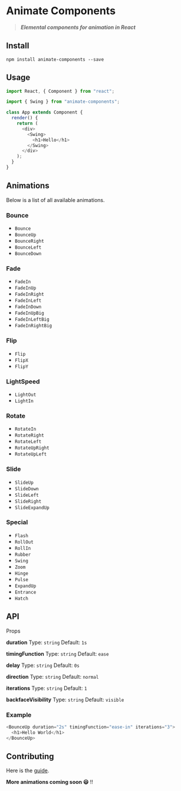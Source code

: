 # Animate Components

> ***Elemental components for animation in React***

## Install
```
npm install animate-components --save
```

## Usage
```javascript
import React, { Component } from "react";

import { Swing } from "animate-components";

class App extends Component {
  render() {
    return (
      <div>
        <Swing>
          <h1>Hello</h1>
        </Swing>
      </div>
    );
  }
}
```

## Animations
Below is a list of all available animations.

### Bounce
* `Bounce`
* `BounceUp`
* `BounceRight`
* `BounceLeft`
* `BounceDown`

### Fade
* `FadeIn`
* `FadeInUp`
* `FadeInRight`
* `FadeInLeft`
* `FadeInDown`
* `FadeInUpBig`
* `FadeInLeftBig`
* `FadeInRightBig`

### Flip
* `Flip`
* `FlipX`
* `FlipY`

### LightSpeed
* `LightOut`
* `LightIn`

### Rotate
* `RotateIn`
* `RotateRight`
* `RotateLeft`
* `RotateUpRight`
* `RotateUpLeft`

### Slide
* `SlideUp`
* `SlideDown`
* `SlideLeft`
* `SlideRight`
* `SlideExpandUp`

### Special
* `Flash`
* `RollOut`
* `RollIn`
* `Rubber`
* `Swing`
* `Zoom`
* `Hinge`
* `Pulse`
* `ExpandUp`
* `Entrance`
* `Hatch`

## API

Props

**duration**
Type: `string`
Default: `1s`

**timingFunction**
Type: `string`
Default: `ease`

**delay**
Type: `string`
Default: `0s`

**direction**
Type: `string`
Default: `normal`

**iterations**
Type: `string`
Default: `1`

**backfaceVisibility**
Type: `string`
Default: `visible`

### Example
```javascript
<BounceUp duration="2s" timingFunction="ease-in" iterations="3">
  <h1>Hello World</h1>
</BounceUp>
```

## Contributing
Here is the [guide](https://github.com/nitin42/animate-components/blob/master/CONTRIBUTING.md).

**More animations coming soon 😃** !!
